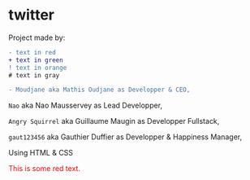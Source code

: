 # <h1> twitter </h1>

Project made by:

```diff
- text in red
+ text in green
! text in orange
# text in gray
```





```diff
- Moudjane aka Mathis Oudjane as Developper & CEO,
```

```Nao``` aka Nao Mausservey as Lead Developper,

```Angry Squirrel``` aka Guillaume Maugin as Developper Fullstack,

```gaut123456``` aka Gauthier Duffier as Developper & Happiness Manager,


Using HTML & CSS



<p style='color:red'>This is some red text.</p>
